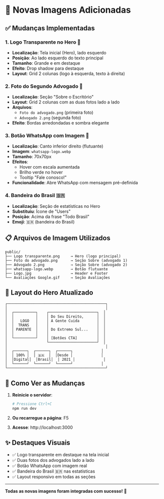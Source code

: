 # 🎨 Novas Imagens Adicionadas

## ✅ Mudanças Implementadas

### 1. **Logo Transparente no Hero** 🎯
- **Localização**: Tela inicial (Hero), lado esquerdo
- **Posição**: Ao lado esquerdo do texto principal
- **Tamanho**: Grande e em destaque
- **Efeito**: Drop shadow para destaque
- **Layout**: Grid 2 colunas (logo à esquerda, texto à direita)

### 2. **Foto do Segundo Advogado** 👔
- **Localização**: Seção "Sobre o Escritório"
- **Layout**: Grid 2 colunas com as duas fotos lado a lado
- **Arquivos**:
  - `Foto do advogado.png` (primeira foto)
  - `Advogado 2.png` (segunda foto)
- **Efeito**: Bordas arredondadas e sombra elegante

### 3. **Botão WhatsApp com Imagem** 💬
- **Localização**: Canto inferior direito (flutuante)
- **Imagem**: `whatsapp-logo.webp`
- **Tamanho**: 70x70px
- **Efeitos**:
  - Hover com escala aumentada
  - Brilho verde no hover
  - Tooltip "Fale conosco!"
- **Funcionalidade**: Abre WhatsApp com mensagem pré-definida

### 4. **Bandeira do Brasil** 🇧🇷
- **Localização**: Seção de estatísticas no Hero
- **Substituiu**: Ícone de "Users"
- **Posição**: Acima da frase "Todo Brasil"
- **Emoji**: 🇧🇷 (bandeira do Brasil)

## 📋 Arquivos de Imagem Utilizados

```
public/
├── Logo transparente.png     → Hero (logo principal)
├── Foto do advogado.png      → Seção Sobre (advogado 1)
├── Advogado 2.png            → Seção Sobre (advogado 2)
├── whatsapp-logo.webp        → Botão flutuante
├── Logo.jpg                  → Header e Footer
└── Avaliações Google.gif     → Seção Avaliações
```

## 🎨 Layout do Hero Atualizado

```
┌─────────────────────────────────────────────┐
│                                             │
│  ┌──────────┐    ┌──────────────────────┐  │
│  │          │    │ Do Seu Direito,      │  │
│  │   LOGO   │    │ A Gente Cuida        │  │
│  │  TRANS   │    │                      │  │
│  │ PARENTE  │    │ Do Extremo Sul...    │  │
│  │          │    │                      │  │
│  └──────────┘    │ [Botões CTA]         │  │
│                  └──────────────────────┘  │
│                                             │
│  ┌──────┐  ┌──────┐  ┌──────┐             │
│  │ 100% │  │ 🇧🇷  │  │Desde │             │
│  │Digital│  │Brasil│  │ 2021 │             │
│  └──────┘  └──────┘  └──────┘             │
└─────────────────────────────────────────────┘
```

## 🚀 Como Ver as Mudanças

1. **Reinicie o servidor**:
   ```bash
   # Pressione Ctrl+C
   npm run dev
   ```

2. **Ou recarregue a página**: F5

3. **Acesse**: http://localhost:3000

## ✨ Destaques Visuais

- ✅ Logo transparente em destaque na tela inicial
- ✅ Duas fotos dos advogados lado a lado
- ✅ Botão WhatsApp com imagem real
- ✅ Bandeira do Brasil 🇧🇷 nas estatísticas
- ✅ Layout responsivo em todas as seções

---

**Todas as novas imagens foram integradas com sucesso!** 🎉
